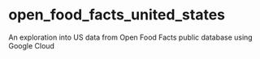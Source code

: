 # open_food_facts_united_states
An exploration into US data from Open Food Facts public database using Google Cloud
